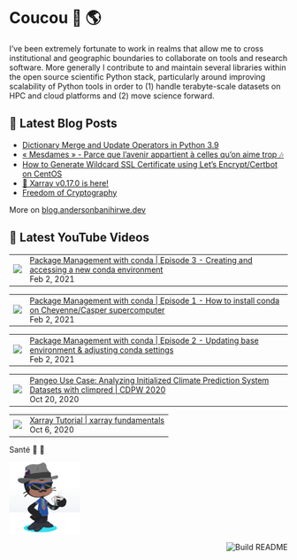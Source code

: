 # Coucou 👋 🌎


I’ve been extremely fortunate to work in realms that allow me to cross institutional and geographic boundaries to collaborate on tools and research software. More generally I contribute to and maintain several libraries within the open source scientific Python stack, particularly around improving scalability of Python tools in order to (1) handle terabyte-scale datasets on HPC and cloud platforms and (2) move science forward.

## 📝 Latest Blog Posts

<!-- BLOG-POST-LIST:START -->
- [Dictionary Merge and Update Operators in Python 3.9](https://blog.andersonbanihirwe.dev/posts/2021/dictionary-merge-and-update-operators/)
- [« Mesdames » - Parce que l’avenir appartient à celles qu’on aime trop 🎶](https://blog.andersonbanihirwe.dev/posts/2021/mesdames/)
- [How to Generate Wildcard SSL Certificate using Let’s Encrypt/Certbot on CentOS](https://blog.andersonbanihirwe.dev/posts/2021/lets-encrypt-wildcard-ssl-certificate-on-centos/)
- [🚀 Xarray v0.17.0 is here!](https://blog.andersonbanihirwe.dev/posts/2021/new-in-xarray-v0.17/)
- [Freedom of Cryptography](https://blog.andersonbanihirwe.dev/posts/2021/freedom-of-cryptography/)
<!-- BLOG-POST-LIST:END -->

More on [blog.andersonbanihirwe.dev](https://blog.andersonbanihirwe.dev)

## 🎥 Latest YouTube Videos

<!-- YT-VIDEO-LIST:START --><table><tr><td><a href="https://www.youtube.com/watch?v=W4Jb6rY1w1w"><img width="140px" src="https://i.ytimg.com/vi/W4Jb6rY1w1w/mqdefault.jpg"></a></td>
<td><a href="https://www.youtube.com/watch?v=W4Jb6rY1w1w">Package Management with conda | Episode 3 - Creating and accessing a new conda environment</a><br/>Feb 2, 2021</td></tr></table>
<table><tr><td><a href="https://www.youtube.com/watch?v=GGxUgjlmW2A"><img width="140px" src="https://i.ytimg.com/vi/GGxUgjlmW2A/mqdefault.jpg"></a></td>
<td><a href="https://www.youtube.com/watch?v=GGxUgjlmW2A">Package Management with conda | Episode 1 - How to install conda on Cheyenne/Casper supercomputer</a><br/>Feb 2, 2021</td></tr></table>
<table><tr><td><a href="https://www.youtube.com/watch?v=xeuNsCKWBbM"><img width="140px" src="https://i.ytimg.com/vi/xeuNsCKWBbM/mqdefault.jpg"></a></td>
<td><a href="https://www.youtube.com/watch?v=xeuNsCKWBbM">Package Management with conda | Episode 2 - Updating base environment & adjusting conda settings</a><br/>Feb 2, 2021</td></tr></table>
<table><tr><td><a href="https://www.youtube.com/watch?v=SKXUBD6DGao"><img width="140px" src="https://i.ytimg.com/vi/SKXUBD6DGao/mqdefault.jpg"></a></td>
<td><a href="https://www.youtube.com/watch?v=SKXUBD6DGao">Pangeo Use Case: Analyzing Initialized Climate Prediction System Datasets with climpred | CDPW 2020</a><br/>Oct 20, 2020</td></tr></table>
<table><tr><td><a href="https://www.youtube.com/watch?v=a339Q5F48UQ"><img width="140px" src="https://i.ytimg.com/vi/a339Q5F48UQ/mqdefault.jpg"></a></td>
<td><a href="https://www.youtube.com/watch?v=a339Q5F48UQ">Xarray Tutorial | xarray fundamentals</a><br/>Oct 6, 2020</td></tr></table>
<!-- YT-VIDEO-LIST:END -->

Santé 🥂 🍻

<img src="custom-octocat.png" alt="custom-octocat" width="128px" align="center" />

<a href="https://github.com/andersy005/andersy005/actions"><img src="https://github.com/andersy005/andersy005/workflows/update-readme/badge.svg" align="right" alt="Build README"></a>
